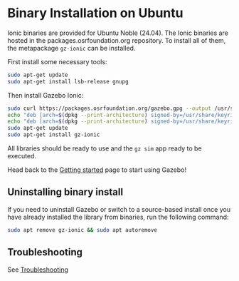 # Binary Installation on Ubuntu

Ionic binaries are provided for Ubuntu Noble (24.04). The
Ionic binaries are hosted in the packages.osrfoundation.org repository.
To install all of them, the metapackage `gz-ionic` can be installed.

First install some necessary tools:

```bash
sudo apt-get update
sudo apt-get install lsb-release gnupg
```

Then install Gazebo Ionic:


```bash
sudo curl https://packages.osrfoundation.org/gazebo.gpg --output /usr/share/keyrings/pkgs-osrf-archive-keyring.gpg
echo "deb [arch=$(dpkg --print-architecture) signed-by=/usr/share/keyrings/pkgs-osrf-archive-keyring.gpg] http://packages.osrfoundation.org/gazebo/ubuntu-stable $(lsb_release -cs) main" | sudo tee /etc/apt/sources.list.d/gazebo-stable.list > /dev/null
echo "deb [arch=$(dpkg --print-architecture) signed-by=/usr/share/keyrings/pkgs-osrf-archive-keyring.gpg] http://packages.osrfoundation.org/gazebo/ubuntu-prerelease $(lsb_release -cs) main" | sudo tee /etc/apt/sources.list.d/gazebo-prerelease.list > /dev/null
sudo apt-get update
sudo apt-get install gz-ionic
```

All libraries should be ready to use and the `gz sim` app ready to be executed.

Head back to the [Getting started](getstarted)
page to start using Gazebo!


## Uninstalling binary install

If you need to uninstall Gazebo or switch to a source-based install once you
have already installed the library from binaries, run the following command:

```bash
sudo apt remove gz-ionic && sudo apt autoremove
```

## Troubleshooting

See [Troubleshooting](troubleshooting.md#ubuntu)
